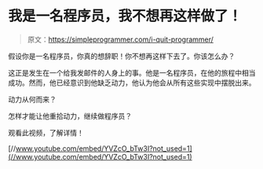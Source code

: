 # 我是一名程序员，我不想再这样做了！

> 原文：<https://simpleprogrammer.com/i-quit-programmer/>

假设你是一名程序员，你真的想辞职！你不想再这样下去了。你该怎么办？

这正是发生在一个给我发邮件的人身上的事。他是一名程序员，在他的旅程中相当成功。然而，他已经意识到他缺乏动力，他认为他会从所有这些实现中摆脱出来。

动力从何而来？

怎样才能让他重拾动力，继续做程序员？

观看此视频，了解详情！

[//www.youtube.com/embed/YVZcO_bTw3I?not_used=1](//www.youtube.com/embed/YVZcO_bTw3I?not_used=1)
